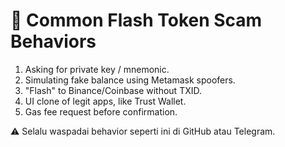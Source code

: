 # 👀 Common Flash Token Scam Behaviors

1. Asking for private key / mnemonic.
2. Simulating fake balance using Metamask spoofers.
3. "Flash" to Binance/Coinbase without TXID.
4. UI clone of legit apps, like Trust Wallet.
5. Gas fee request before confirmation.

⚠️ Selalu waspadai behavior seperti ini di GitHub atau Telegram.
